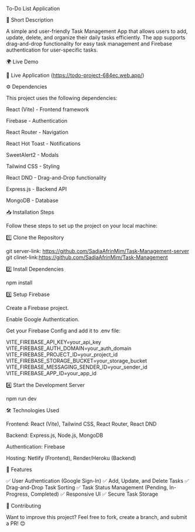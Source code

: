 To-Do List Application

📌 Short Description

A simple and user-friendly Task Management App that allows users to add, update, delete, and organize their daily tasks efficiently. The app supports drag-and-drop functionality for easy task management and Firebase authentication for user-specific tasks.

🌍 Live Demo

🔗 Live Application (https://todo-project-684ec.web.app/)

⚙️ Dependencies

This project uses the following dependencies:

React (Vite) - Frontend framework

Firebase - Authentication

React Router - Navigation

React Hot Toast - Notifications

SweetAlert2 - Modals

Tailwind CSS - Styling

React DND - Drag-and-Drop functionality

Express.js - Backend API

MongoDB - Database

📥 Installation Steps

Follow these steps to set up the project on your local machine:

1️⃣ Clone the Repository

git server-link: https://github.com/SadiaAfrinMim/Task-Management-server
git clinet-link:https://github.com/SadiaAfrinMim/Task-Management

2️⃣ Install Dependencies

npm install

3️⃣ Setup Firebase

Create a Firebase project.

Enable Google Authentication.

Get your Firebase Config and add it to .env file:

VITE_FIREBASE_API_KEY=your_api_key
VITE_FIREBASE_AUTH_DOMAIN=your_auth_domain
VITE_FIREBASE_PROJECT_ID=your_project_id
VITE_FIREBASE_STORAGE_BUCKET=your_storage_bucket
VITE_FIREBASE_MESSAGING_SENDER_ID=your_sender_id
VITE_FIREBASE_APP_ID=your_app_id

4️⃣ Start the Development Server

npm run dev

🛠 Technologies Used

Frontend: React (Vite), Tailwind CSS, React Router, React DND

Backend: Express.js, Node.js, MongoDB

Authentication: Firebase

Hosting: Netlify (Frontend), Render/Heroku (Backend)

📜 Features

✅ User Authentication (Google Sign-In)
✅ Add, Update, and Delete Tasks
✅ Drag-and-Drop Task Sorting
✅ Task Status Management (Pending, In-Progress, Completed)
✅ Responsive UI
✅ Secure Task Storage

📌 Contributing

Want to improve this project? Feel free to fork, create a branch, and submit a PR! 😊
